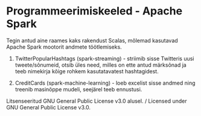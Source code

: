 # Programmeerimiskeeled - Apache Spark

Tegin antud aine raames kaks rakendust Scalas, mõlemad kasutavad Apache Spark mootorit andmete töötlemiseks.

1. TwitterPopularHashtags (spark-streaming) - striimib sisse Twitteris uusi tweete/sõnumeid, otsib üles need, milles on ette antud märksõnad ja teeb nimekirja kõige rohkem kasutatavatest hashtagidest.

2. CreditCards (spark-machine-learning) - loeb excelist sisse andmed ning treenib masinõppe mudeli, seejärel teeb ennustusi.

Litsenseeritud GNU General Public License v3.0 alusel. / Licensed under GNU General Public License v3.0.
